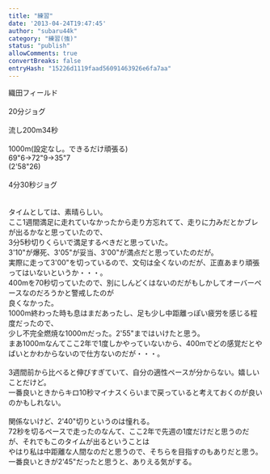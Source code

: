```yaml
---
title: "練習"
date: '2013-04-24T19:47:45'
author: "subaru44k"
category: "練習(強)"
status: "publish"
allowComments: true
convertBreaks: false
entryHash: "15226d1119faad56091463926e6fa7aa"
---
```

織田フィールド<br>
<br>
20分ジョグ<br>
<br>
流し200m34秒<br>
<br>
1000m(設定なし。できるだけ頑張る)<br>
69"6→72"9→35"7<br>
(2'58"26)<br>
<br>
4分30秒ジョグ<br>
<br>
<br>
タイムとしては、素晴らしい。<br>
ここ1週間満足に走れていなかったから走り方忘れてて、走りに力みだとかブレが出るかなと思っていたので、<br>
3分5秒切りくらいで満足するべきだと思っていた。<br>
3'10"が爆死、3'05"が妥当、3'00"が満点だと思っていたのだが。<br>
実際に走って3'00"を切っているので、文句は全くないのだが、正直あまり頑張ってはいないというか・・・。<br>
400mを70秒切っていたので、別にしんどくはないのだがもしかしてオーバーペースなのだろうかと警戒したのが<br>
良くなかった。<br>
1000m終わった時も息はまだあったし、足も少し中距離っぽい疲労を感じる程度だったので、<br>
少し不完全燃焼な1000mだった。2'55"まではいけたと思う。<br>
まあ1000mなんてここ2年で1度しかやっていないから、400mでどの感覚だとやばいとかわからないので仕方ないのだが・・・。<br>
<br>
3週間前から比べると伸びすぎていて、自分の適性ペースが分からない。嬉しいことだけど。<br>
一番良いときからキロ10秒マイナスくらいまで戻っていると考えておくのが良いのかもしれない。<br>
<br>
関係ないけど、2'40"切りというのは憧れる。<br>
72秒を切るペースで走ったのなんて、ここ2年で先週の1度だけだと思うのだが、それでもこのタイムが出るということは<br>
やはり私は中距離な人間なのだと思うので、そちらを目指すのもありだと思う。<br>
一番良いときが2'45"だったと思うと、ありえる気がする。
